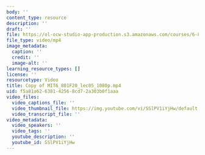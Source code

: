 ```yaml
---
body: ''
content_type: resource
description: ''
draft: ''
file: https://ol-ocw-studio-app-production.s3.amazonaws.com/courses/6-801-machine-vision-fall-2020/copy-of-mit6_801f20_lec05_1080p_360p_16_9.mp4
file_type: video/mp4
image_metadata:
  caption: ''
  credit: ''
  image-alt: ''
learning_resource_types: []
license: ''
resourcetype: Video
title: Copy of MIT6_801F20_lec05_1080p.mp4
uid: f5a81a62-6381-4256-8cd7-2a303b0f1aaa
video_files:
  video_captions_file: ''
  video_thumbnail_file: https://img.youtube.com/vi/SSlPV1iYjHw/default.jpg
  video_transcript_file: ''
video_metadata:
  video_speakers: ''
  video_tags: ''
  youtube_description: ''
  youtube_id: SSlPV1iYjHw
---
```

